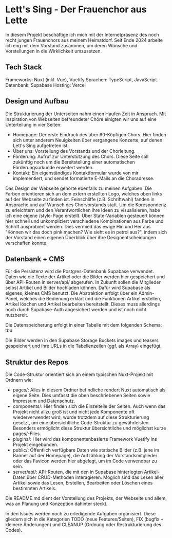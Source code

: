 # Lett's Sing - Der Frauenchor aus Lette

In diesem Projekt beschäftige ich mich mit der Internetpräsenz des noch recht jungen Frauenchors aus meinem Heimatdorf. Seit Ende 2024 arbeite ich eng mit dem Vorstand zusammen, um deren Wünsche und Vorstellungen in die Wirklichkeit umzusetzen.

## Tech Stack
Frameworks: Nuxt (inkl. Vue), Vuetify
Sprachen: TypeScript, JavaScript
Datenbank: Supabase
Hosting: Vercel

## Design und Aufbau
Die Strukturierung der Unterseiten nahm einen Haufen Zeit in Anspruch. Mit Inspiration von Webseiten befreundeter Chöre einigten wir uns auf eine Unterteilung in vier Seiten: 
- Homepage: Der erste Eindruck des über 60-Köpfigen Chors. Hier finden sich unter anderem Neuigkeiten über vergangene Konzerte, auf denen Lett's Sing aufgetreten ist.
- Über uns: Vorstellung des Vorstands und der Chorleitung.
- Förderung: Aufruf zur Unterstützung des Chors. Diese Seite soll zukünftig noch um die Bereitstellung einer automatischen Förderungsurkunde erweitert werden.
- Kontakt: Ein eigenständiges Kontaktformular wurde von mir implementiert, und sendet formatierte E-Mails an die Choradresse.

Das Design der Webseite gehörte ebenfalls zu meinen Aufgaben. Die Farben orientieren sich an dem extern erstellten Logo, welches oben links auf der Webseite zu finden ist. Feinschliffe (z.B. Schriftwahl) fanden in Absprache und auf Wunsch des Chorvorstands statt. Um die Korespondenz zu erleichtern und den Verantwortlichen ihre Ideen zu visualisieren, habe ich eine eigene /style-Page erstellt. Über State-Variablen gesteuert können hier schnell und unkompliziert verschiedene Kombinationen aus Farbe und Schrift ausprobiert werden. Dies vermied das ewige Hin und Her aus "Können wir das doch pink machen? Wie sieht es in petrol aus?", indem sich der Vorstand einen eigenen Überblick über ihre Designentscheidungen verschaffen konnte.

## Datenbank + CMS
Für die Persistenz wird die Postgres-Datenbank Supabase verwendet. Daten wie die Texte der Artikel oder die Bilder werden hier gespeichert und über API-Routen in server/api/ abgerufen. In Zukunft sollen die Mitglieder selbst Artikel und Bilder hochladen können. Dafür wird Supabase als eigenes, kleines CMS benutzt. Die Abstraktion erfolgt über ein Admin-Panel, welches die Bedienung erklärt und die Funktionen Artikel erstellen, Artikel löschen und Artikel bearbeiten bereitstellt. Dieses muss allerdings noch durch Supabase-Auth abgesichert werden und ist noch nicht nutzbereit.

Die Datenspeicherung erfolgt in einer Tabelle mit dem folgenden Schema:
tbd

Die Bilder werden in den Supabase Storage Buckets images und teasers gespeichert und ihre URLs in die Tabellenzeilen (ggf. als Array) eingefügt.

## Struktur des Repos
Die Code-Struktur orientiert sich an einem typischen Nuxt-Projekt mit Ordnern wie:
- pages/: Alles in diesem Ordner befindliche rendert Nuxt automatisch als eigene Seite. Dies umfasst die oben beschriebenen Seiten sowie Impressum und Datenschutz.
- components/: Hier finden sich die Einzelteile der Seiten. Auch wenn das Projekt nicht allzu groß ist und nicht jede Komponente oft wiederverwendet wird, wurde trotzdem auf diese Strukturierung gesetzt, um eine übersichtliche Code-Struktur zu gewährleisten. Besonders ermöglicht diese Struktur übersichtliche und möglichst kurze pages/-Files.
- plugins/: Hier wird das komponentenbasierte Framework Vuetify ins Projekt eingebunden.
- public/: Öffentlich verfügbare Daten wie statische Bilder (z.B. jene im Banner auf der Homepage), die Aufzählung der Vorstandsmitglieder oder das Favicon werden hier abgelegt, um im Code verwendbar zu sein.
- server/api/: API-Routen, die mit den in Supabase hinterlegten Artikel-Daten über CRUD-Methoden interagieren. Möglich sind das Lesen aller Artikel sowie das Lesen, Erstellen, Bearbeiten oder Löschen eines bestimmten Artikels.

Die README.md dient der Vorstellung des Projekts, der Webseite und allem, was an Planung und Konzeption dahinter steckt. 

In den Issues werden noch zu erledigende Aufgaben organisiert. Diese gliedern sich in die Kategorien TODO (neue Features/Seiten), FIX (bugfix + kleinere Änderungen) und CLEANUP (Ordnung oder Restrukturierung des Codes).
